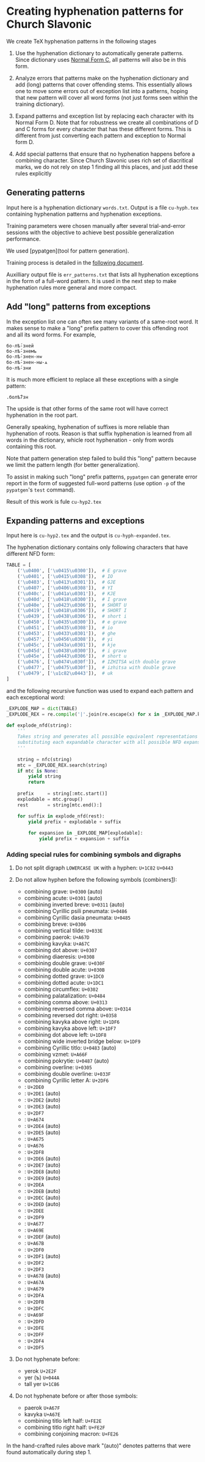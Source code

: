 # Creating hyphenation patterns for Church Slavonic

We create TeX hyphenation patterns in the following stages

1. Use the hyphenation dictionary to automatically generate patterns. 
   Since dictionary uses [Normal Form C](http://unicode.org/reports/tr15/), all patterns will also be in this form.

2. Analyze errors that patterns make on the hyphenation dictionary and add (long) patterns that cover offending stems. This
   essentially allows one to move some errors out of exception list into a patterns, hoping that new pattern will
   cover all word forms (not just forms seen within the training dictionary).

3. Expand patterns and exception list by replacing each character with its Normal Form D. Note that for robustness
   we create all combinations of D and C forms for every character that has these different forms. This is different
   from just converting each pattern and exception to Normal form D.

4. Add special patterns that ensure that no hyphenation happens before a combining character. Since Church Slavonic
   uses rich set of diacritical marks, we do not rely on step 1 finding all this places, and just add these rules 
   explicitly

## Generating patterns

Input here is a hyphenation dictionary `words.txt`. Output is a file `cu-hyph.tex` containing hyphenation patterns and
hyphenation exceptions.

Training parameters were chosen manually after several trial-and-error sessions with the objective to achieve best
possible generalization performance.

We used [pypatgen](tool for pattern generation). 

Training process is detailed in the [following document](TRAINING.md).

Auxilliary output file is `err_patterns.txt` that lists all hyphenation exceptions in the form
of a full-word pattern. It is used in the next step to make hyphenation rules more general and more compact.

## Add "long" patterns from exceptions
In the exception list one can often see many variants of a same-root word. It makes sense to make a "long" prefix
pattern to cover this offending root and all its word forms. For example,
```
бо-лѣ́-зней
бо-лѣ́-знемъ
бо-лѣ́-знен-нѡ
бо-лѣ́-знен-ны-ѧ
бо-лѣ́-зни
```
It is much more efficient to replace all these exceptions with a single pattern:
```
.болѣ́7зн
```
The upside is that other forms of the same root will have correct hyphenation in the root part.

Generally speaking, hyphenation of suffixes is more reliable than hyphenation of roots. Reason is that suffix hyphenation
is learned from all words in the dictionary, whicle root hyphenation - only from words containing this root.

Note that pattern generation step failed to build this "long" pattern because we limit the pattern length (for better generalization).

To assist in making such "long" prefix patterns, `pypatgen` can generate error report in the form of suggested full-word
patterns (use option `-p` of the `pypatgen`'s `test` command).

Result of this work is fule `cu-hyp2.tex`

## Expanding patterns and exceptions

Input here is `cu-hyp2.tex` and the output is `cu-hyph-expanded.tex`.

The hyphenation dictionary contains only following characters that have different NFD form:

```python
TABLE = [
    ('\u0400', ['\u0415\u0300']),  # E grave
    ('\u0401', ['\u0415\u0308']),  # IO
    ('\u0403', ['\u0413\u0301']),  # GJE
    ('\u0407', ['\u0406\u0308']),  # YI
    ('\u040c', ['\u041a\u0301']),  # KJE
    ('\u040d', ['\u0418\u0300']),  # I grave
    ('\u040e', ['\u0423\u0306']),  # SHORT U
    ('\u0419', ['\u0418\u0306']),  # SHORT I
    ('\u0439', ['\u0438\u0306']),  # short i
    ('\u0450', ['\u0435\u0300']),  # e grave
    ('\u0451', ['\u0435\u0308']),  # io
    ('\u0453', ['\u0433\u0301']),  # ghe
    ('\u0457', ['\u0456\u0308']),  # yi
    ('\u045c', ['\u043a\u0301']),  # kje
    ('\u045d', ['\u0438\u0300']),  # i grave
    ('\u045e', ['\u0443\u0306']),  # short u
    ('\u0476', ['\u0474\u030f']),  # IZHITSA with double grave
    ('\u0477', ['\u0475\u030f']),  # izhitsa with double grave
    ('\u0479', ['\u1c82\u0443']),  # uk
]
```
and the following recursive function was used to expand each pattern and each exceptional word:

```python
_EXPLODE_MAP = dict(TABLE)
_EXPLODE_REX = re.compile('|'.join(re.escape(x) for x in _EXPLODE_MAP.keys()))

def explode_nfd(string):
    '''
    Takes string and generates all possible equivalent representations by
    substituting each expandable character with all possible NFD expansions.
    '''
    
    string = nfc(string)
    mtc = _EXPLODE_REX.search(string)
    if mtc is None:
        yield string
        return
    
    prefix     = string[:mtc.start()]
    explodable = mtc.group()
    rest       = string[mtc.end():]

    for suffix in explode_nfd(rest):
        yield prefix + explodable + suffix
        
        for expansion in _EXPLODE_MAP[explodable]:
            yield prefix + expansion + suffix
```

### Adding special rules for combining symbols and digraphs

1. Do not split digraph `LOWERCASE UK` with a hyphen: `U+1C82` `U+0443`

2. Do not allow hyphen before the following symbols (combiners[1]):
   * combining grave: `U+0300` (auto)
   * combining acute: `U+0301` (auto)
   * combining inverted breve: `U+0311` (auto)
   * combining Cyrillic psili pneumata: `U+0486`
   * combining Cyrillic dasia pneumata: `U+0485`
   * combining breve: `U+0306`
   * combining vertical tilde: `U+033E`
   * combining paerok: `U+A67D`
   * combining kavyka: `U+A67C`
   * combining dot above: `U+0307`
   * combining diaeresis: `U+0308`
   * combining double grave: `U+030F`
   * combining double acute: `U+030B`
   * combining dotted grave: `U+1DC0`
   * combining dotted acute: `U+1DC1`
   * combining circumflex: `U+0302`
   * combining palatalization: `U+0484`
   * combining comma above: `U+0313`
   * combining reversed comma above: `U+0314`
   * combining reversed dot right: `U+0358`
   * combining kavyka above right: `U+1DF6`
   * combining kavyka above left: `U+1DF7`
   * combining dot above left: `U+1DF8`
   * combining wide inverted bridge below: `U+1DF9`
   * combining Cyrillic titlo: `U+0483` (auto)
   * combining vzmet: `U+A66F`
   * combining pokrytie: `U+0487` (auto)
   * combining overline: `U+0305`
   * combining double overline: `U+033F`
   * combining Cyrillic letter A: `U+2DF6`
   * : `U+2DE0`
   * : `U+2DE1` (auto)
   * : `U+2DE2` (auto)
   * : `U+2DE3` (auto)
   * : `U+2DF7` 
   * : `U+A674`
   * : `U+2DE4` (auto)
   * : `U+2DE5` (auto)
   * : `U+A675`
   * : `U+A676`
   * : `U+2DF8`
   * : `U+2DE6` (auto)
   * : `U+2DE7` (auto)
   * : `U+2DE8` (auto)
   * : `U+2DE9` (auto)
   * : `U+2DEA`
   * : `U+2DEB` (auto)
   * : `U+2DEC` (auto)
   * : `U+2DED` (auto)
   * : `U+2DEE`
   * : `U+2DF9`
   * : `U+A677`
   * : `U+A69E`
   * : `U+2DEF` (auto)
   * : `U+A67B`
   * : `U+2DF0`
   * : `U+2DF1` (auto)
   * : `U+2DF2`
   * : `U+2DF3`
   * : `U+A678` (auto)
   * : `U+A67A`
   * : `U+A679`
   * : `U+2DFA`
   * : `U+2DFB`
   * : `U+2DFC`
   * : `U+A69F`
   * : `U+2DFD`
   * : `U+2DFE`
   * : `U+2DFF`
   * : `U+2DF4`
   * : `U+2DF5`
   
3. Do not hyphenate before:
   * yerok `U+2E2F`
   * yer (ъ) `U+044A`
   * tall yer `U+1C86`

4. Do not hyphenate before or after those symbols:
   * paerok `U+A67F`
   * kavyka `U+A67E`
   * combining titlo left half: `U+FE2E`
   * combining titlo right half: `U+FE2F`
   * combining conjoining macron: `U+FE26`

In the hand-crafted rules above mark "(auto)" denotes patterns that were found automatically during step 1.
 
[1]: https://cloud.githubusercontent.com/assets/569458/13713500/42d607e2-e797-11e5-9632-10e8b5f6ada2.png
